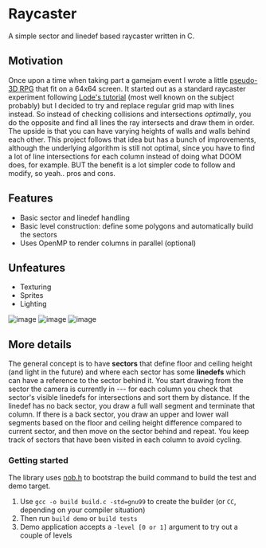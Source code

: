 # Raycaster

A simple sector and linedef based raycaster written in C.

## Motivation
Once upon a time when taking part a gamejam event I wrote a little [pseudo-3D RPG](https://eigen.itch.io/sunless-isle) that fit on a 64x64 screen. It started out as a standard raycaster experiment following [Lode's tutorial](https://lodev.org/cgtutor/raycasting.html) (most well known on the subject probably) but I decided to try and replace regular grid map with lines instead. So instead of checking collisions and intersections *optimally*, you do the opposite and find all lines the ray intersects and draw them in order. The upside is that you can have varying heights of walls and walls behind each other. This project follows that idea but has a bunch of improvements, although the underlying algorithm is still not optimal, since you have to find a lot of line intersections for each column instead of doing what DOOM does, for example. BUT the benefit is a lot simpler code to follow and modify, so yeah.. pros and cons.

## Features
* Basic sector and linedef handling
* Basic level construction: define some polygons and automatically build the sectors
* Uses OpenMP to render columns in parallel (optional)

## Unfeatures
* Texturing
* Sprites
* Lighting

![image](https://github.com/user-attachments/assets/94be15ab-71d8-4956-b850-2ef8935f49d4)
![image](https://github.com/user-attachments/assets/6a2ae674-7da7-49c7-9dc1-e59675c8c460)
![image](https://github.com/user-attachments/assets/fef181fa-d4b3-49cd-9148-dcaed470c521)

## More details
The general concept is to have **sectors** that define floor and ceiling height (and light in the future) and where each sector has some **linedefs** which can have a reference to the sector behind it. You start drawing from the sector the camera is currently in --- for each column you check that sector's visible linedefs for intersections and sort them by distance. If the linedef has no back sector, you draw a full wall segment and terminate that column. If there is a back sector, you draw an upper and lower wall segments based on the floor and ceiling height difference compared to current sector, and then move on the sector behind and repeat. You keep track of sectors that have been visited in each column to avoid cycling.

### Getting started
The library uses [nob.h](https://github.com/tsoding/nob.h) to bootstrap the build command to build the test and demo target.

1. Use `gcc -o build build.c -std=gnu99` to create the builder (or `CC`, depending on your compiler situation)
2. Then run `build demo` or `build tests`
3. Demo application accepts a `-level [0 or 1]` argument to try out a couple of levels
